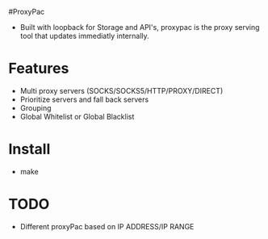
#ProxyPac

* Built with loopback for Storage and API's, proxypac is the proxy serving tool that updates immediatly internally.


# Features

* Multi proxy servers (SOCKS/SOCKS5/HTTP/PROXY/DIRECT)
* Prioritize servers and fall back servers
* Grouping
* Global Whitelist or Global Blacklist

# Install

* make

# TODO

* Different proxyPac based on IP ADDRESS/IP RANGE 

